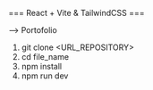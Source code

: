 === React + Vite & TailwindCSS ===

--> Portofolio

1. git clone <URL_REPOSITORY>
2. cd file_name
3. npm install
4. npm run dev
